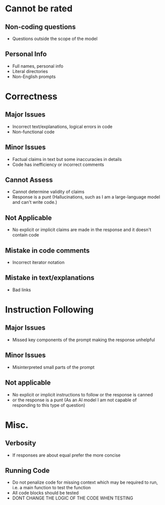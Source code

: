 
# Cannot be rated

## Non-coding questions
* Questions outside the scope of the model

## Personal Info
* Full names, personal info
* Literal directories
* Non-English prompts

# Correctness

## Major Issues
* Incorrect text/explanations, logical errors in code
* Non-functional code

## Minor Issues
* Factual claims in text but some inaccuracies in details
* Code has inefficiency or incorrect comments

## Cannot Assess
* Cannot determine validity of claims
* Response is a punt (Hallucinations, such as I am a large-language model and can't write code.)

## Not Applicable
* No explicit or implicit claims are made in the response and it doesn't contain code

## Mistake in code comments
* Incorrect iterator notation
## Mistake in text/explanations
* Bad links

# Instruction Following

## Major Issues
* Missed key components of the prompt making the response unhelpful

## Minor Issues
* Misinterpreted small parts of the prompt

## Not applicable
* No explicit or implicit instructions to follow or the response is canned 
* or the response is a punt (As an AI model I am not capable of responding to this type of question)

# Misc.

## Verbosity
* If responses are about equal prefer the more concise

## Running Code
* Do not penalize code for missing context which may be required to run, i.e. a main function to test the function
* All code blocks should be tested
* DONT CHANGE THE LOGIC OF THE CODE WHEN TESTING